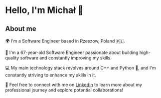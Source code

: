 
# Hello, I'm Michał 👋
## About me
🌍 I'm a Software Engineer based in Rzeszow, Poland 🇵🇱.

🎂 I'm a 67-year-old Software Engineer passionate about building high-quality software and constantly improving my skills.

💻 My main technology stack revolves around C++ and Python 🐍, and I'm constantly striving to enhance my skills in it.

🚀 Feel free to connect with me on [LinkedIn](https://www.linkedin.com/in/michał-haszko-707413234/) to learn more about my professional journey and explore potential collaborations!


<!---
mhaszko/mhaszko is a ✨ special ✨ repository because its `README.md` (this file) appears on your GitHub profile.
You can click the Preview link to take a look at your changes.
--->
